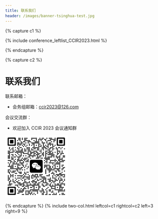 ```yaml
---
title: 联系我们
header: /images/banner-tsinghua-test.jpg
---
```


{% capture c1 %}

{% include conference_leftlist_CCIR2023.html %}

{% endcapture %}

{% capture c2 %}

# <i class="fas fa-feather-alt"></i>联系我们

<p></p>
联系邮箱：

- 会务组邮箱：ccir2023@126.com

会议交流群：

- 欢迎加入 CCIR 2023 会议通知群

<div style="text-align: left"><img src="./assets/二维码.png" alt="" style="height:200px;width:auto"></div>

{% endcapture %}
{% include two-col.html leftcol=c1 rightcol=c2 left=3 right=9 %}
